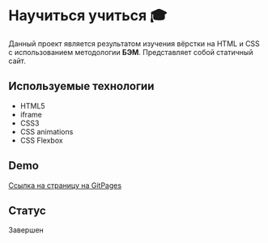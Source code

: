 # Научиться учиться :mortar_board:

  Данный проект является результатом изучения вёрстки на HTML и CSS с использованием методологии **БЭМ**. Представляет собой статичный сайт.

  ## Используемые технологии

  * HTML5
  * iframe
  * CSS3
  * CSS animations
  * CSS Flexbox

  ## Demo

  [Ссылка на страницу на GitPages](https://mariaspiiish.github.io/how-to-learn/)
  
  ## Статус
  
  Завершен
